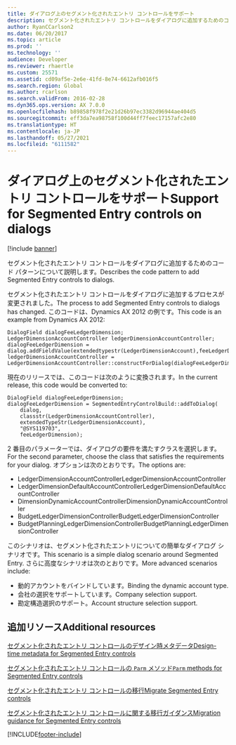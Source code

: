 ```yaml
---
title: ダイアログ上のセグメント化されたエントリ コントロールをサポート
description: セグメント化されたエントリ コントロールをダイアログに追加するためのコード パターンについて説明します。
author: RyanCCarlson2
ms.date: 06/20/2017
ms.topic: article
ms.prod: ''
ms.technology: ''
audience: Developer
ms.reviewer: rhaertle
ms.custom: 25571
ms.assetid: cd09af5e-2e6e-41fd-8e74-6612afb016f5
ms.search.region: Global
ms.author: rcarlson
ms.search.validFrom: 2016-02-28
ms.dyn365.ops.version: AX 7.0.0
ms.openlocfilehash: b89858f978f2e21d26b97ec3382d96944ae404d5
ms.sourcegitcommit: eff3da7ea98758f100d44ff7feec17157afc2e80
ms.translationtype: HT
ms.contentlocale: ja-JP
ms.lasthandoff: 05/27/2021
ms.locfileid: "6111582"
---
```

# <a name="support-for-segmented-entry-controls-on-dialogs"></a><span data-ttu-id="2ccad-103">ダイアログ上のセグメント化されたエントリ コントロールをサポート</span><span class="sxs-lookup"><span data-stu-id="2ccad-103">Support for Segmented Entry controls on dialogs</span></span>

[!include [banner](../includes/banner.md)]

<span data-ttu-id="2ccad-104">セグメント化されたエントリ コントロールをダイアログに追加するためのコード パターンについて説明します。</span><span class="sxs-lookup"><span data-stu-id="2ccad-104">Describes the code pattern to add Segmented Entry controls to dialogs.</span></span>

<span data-ttu-id="2ccad-105">セグメント化されたエントリ コントロールをダイアログに追加するプロセスが変更されました。</span><span class="sxs-lookup"><span data-stu-id="2ccad-105">The process to add Segmented Entry controls to dialogs has changed.</span></span> <span data-ttu-id="2ccad-106">このコードは、Dynamics AX 2012 の例です。</span><span class="sxs-lookup"><span data-stu-id="2ccad-106">This code is an example from Dynamics AX 2012:</span></span>

```xpp
DialogField dialogFeeLedgerDimension;
LedgerDimensionAccountController ledgerDimensionAccountController;
dialogFeeLedgerDimension = dialog.addFieldValue(extendedtypestr(LedgerDimensionAccount),feeLedgerDimension,"@SYS119703");
ledgerDimensionAccountController = LedgerDimensionAccountController::constructForDialog(dialogFeeLedgerDimension);
```

<span data-ttu-id="2ccad-107">現在のリリースでは、このコードは次のように変換されます。</span><span class="sxs-lookup"><span data-stu-id="2ccad-107">In the current release, this code would be converted to:</span></span>

```xpp
DialogField dialogFeeLedgerDimension;
dialogFeeLedgerDimension = SegmentedEntryControlBuild::addToDialog(
    dialog, 
    classstr(LedgerDimensionAccountController), 
    extendedTypeStr(LedgerDimensionAccount), 
    "@SYS119703", 
    feeLedgerDimension);
```

<span data-ttu-id="2ccad-108">2 番目のパラメーターでは、ダイアログの要件を満たすクラスを選択します。</span><span class="sxs-lookup"><span data-stu-id="2ccad-108">For the second parameter, choose the class that satisfies the requirements for your dialog.</span></span>  <span data-ttu-id="2ccad-109">オプションは次のとおりです。</span><span class="sxs-lookup"><span data-stu-id="2ccad-109">The options are:</span></span>

-   <span data-ttu-id="2ccad-110">LedgerDimensionAccountController</span><span class="sxs-lookup"><span data-stu-id="2ccad-110">LedgerDimensionAccountController</span></span>
-   <span data-ttu-id="2ccad-111">LedgerDimensionDefaultAccountController</span><span class="sxs-lookup"><span data-stu-id="2ccad-111">LedgerDimensionDefaultAccountController</span></span>
-   <span data-ttu-id="2ccad-112">DimensionDynamicAccountController</span><span class="sxs-lookup"><span data-stu-id="2ccad-112">DimensionDynamicAccountController</span></span>
-   <span data-ttu-id="2ccad-113">BudgetLedgerDimensionController</span><span class="sxs-lookup"><span data-stu-id="2ccad-113">BudgetLedgerDimensionController</span></span>
-   <span data-ttu-id="2ccad-114">BudgetPlanningLedgerDimensionController</span><span class="sxs-lookup"><span data-stu-id="2ccad-114">BudgetPlanningLedgerDimensionController</span></span>

<span data-ttu-id="2ccad-115">このシナリオは、セグメント化されたエントリについての簡単なダイアログ シナリオです。</span><span class="sxs-lookup"><span data-stu-id="2ccad-115">This scenario is a simple dialog scenario around Segmented Entry.</span></span> <span data-ttu-id="2ccad-116">さらに高度なシナリオは次のとおりです。</span><span class="sxs-lookup"><span data-stu-id="2ccad-116">More advanced scenarios include:</span></span>

-   <span data-ttu-id="2ccad-117">動的アカウントをバインドしています。</span><span class="sxs-lookup"><span data-stu-id="2ccad-117">Binding the dynamic account type.</span></span>
-   <span data-ttu-id="2ccad-118">会社の選択をサポートしています。</span><span class="sxs-lookup"><span data-stu-id="2ccad-118">Company selection support.</span></span>
-   <span data-ttu-id="2ccad-119">勘定構造選択のサポート。</span><span class="sxs-lookup"><span data-stu-id="2ccad-119">Account structure selection support.</span></span>


## <a name="additional-resources"></a><span data-ttu-id="2ccad-120">追加リソース</span><span class="sxs-lookup"><span data-stu-id="2ccad-120">Additional resources</span></span>

[<span data-ttu-id="2ccad-121">セグメント化されたエントリ コントロールのデザイン時メタデータ</span><span class="sxs-lookup"><span data-stu-id="2ccad-121">Design-time metadata for Segmented Entry controls</span></span>](segmented-entry-control-metadata-specification.md)

[<span data-ttu-id="2ccad-122">セグメント化されたエントリ コントロールの `Parm` メソッド</span><span class="sxs-lookup"><span data-stu-id="2ccad-122">`Parm` methods for Segmented Entry controls</span></span>](segmented-entry-control-parm-method-specification.md)

[<span data-ttu-id="2ccad-123">セグメント化されたエントリ コントロールの移行</span><span class="sxs-lookup"><span data-stu-id="2ccad-123">Migrate Segmented Entry controls</span></span>](segmented-entry-control-conversion.md)

[<span data-ttu-id="2ccad-124">セグメント化されたエントリ コントロールに関する移行ガイダンス</span><span class="sxs-lookup"><span data-stu-id="2ccad-124">Migration guidance for Segmented Entry controls</span></span>](segmented-entry-control-migration-guidance.md)


[!INCLUDE[footer-include](../../../includes/footer-banner.md)]